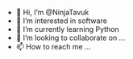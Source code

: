- 👋 Hi, I’m @NinjaTavuk
- 👀 I’m interested in software
- 🌱 I’m currently learning Python
- 💞️ I’m looking to collaborate on ...
- 📫 How to reach me ...

<!---
NinjaTavuk/NinjaTavuk is a ✨ special ✨ repository because its `README.md` (this file) appears on your GitHub profile.
You can click the Preview link to take a look at your changes.
--->
